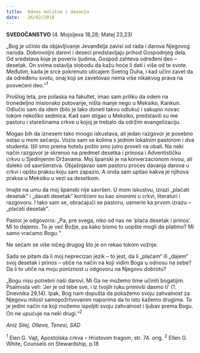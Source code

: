 ```yaml
---
title:  Odnos molitve i davanja
date:   26/02/2018
---
```


**SVEDOČANSTVO** (4. Mojsijeva 18,28; Matej 23,23)

„Bog je učinio da objavljivanje Jevanđelja zavisi od rada i darova Njegovog naroda. Dobrovoljni darovi i deseci predstavljaju prihod Gospodnjeg dela. Od sredstava koje je poverio ljudima, Gospod zahteva određeni deo – desetak. On svima ostavlja slobodu da kažu hoće li dati i više od te svote. Međutim, kada je srce pokrenuto uticajem Svetog Duha, i kad učini zavet da da određenu svotu, onaj koji se zavetovao nema više nikakvog prava na posvećeni deo.“<sup>1</sup>

Prošlog leta, pre polaska na fakultet, imao sam priliku da odem na tronedeljno misionsko putovanje, ništa manje nego u Meksiko, Kankun. Odlučio sam da idem (bilo je lako doneti takvu odluku) i sakupio novac tokom nekoliko sedmica. Kad sam stigao u Meksiko, predstavili su me pastoru i starešinama crkve u kojoj je trebalo da održim evangelizaciju.

Mogao bih da iznesem tako mnogo iskustava, ali jedan razgovor je posebno ostao u mom sećanju. Vozio sam se kolima s jednim lokalnim pastorom i dva studenta. Išli smo prema hotelu pošto smo jutro proveli na obali. Na neki način razgovor je skrenuo na predmet desetka i prinosa i Adventističku crkvu u Sjedinjenim Državama.
Moj španski je na konverzacionom nivou, ali daleko od savršenstva. Objašnjavao sam pastoru proces davanja darova u crkvi i opštu praksu koju sam zapazio. A onda sam upitao kakva je njihova praksa u Meksiku u vezi sa desetkom.

Imajte na umu da moj španski nije savršen. U mom iskustvu, izrazi „plaćati desetak“ i „davati desetak“ korišćeni su kao sinonimi u crkvi, literaturi i razgovoru. I tako sam se, obraćajući se pastoru, usmerio ka prvom izrazu – „plaćati desetak“.

Pastor je odgovorio: „Pa, pre svega, niko od nas ne ’plaća desetak i prinos’. Mi to dajemo. To je već Božje, pa kako bismo to uopšte mogli da platimo? Mi samo vraćamo Bogu.“

Ne sećam se više ničeg drugog što je on rekao tokom vožnje.

Sada se pitam da li moj neprecizan jezik – to jest, da li „plaćam“ ili „dajem“ svoj desetak i prinos – utiče na način na koji vidim Boga u odnosu na sebe? Da li to utiče na moju poniznost u odgovoru na Njegovu dobrotu?

„Bogu nisu potrebni naši darovi. Mi Ga ne možemo time učiniti bogatijim. Psalmista veli: ’Jer je od tebe sve, i iz tvojih ruku primivši dasmo ti’ (1. Dnevnika 29,14). Ipak, Bog nam dopušta da pokažemo svoju zahvalnost za Njegovu milost samopožrtvovanim naporima da to isto kažemo drugima. To je jedini način na koji možemo ispoljiti svoju zahvalnost i ljubav prema Bogu. On ne upućuje na neki drugi.“<sup>2</sup>

_Aniz Silej, Olteva, Tenesi, SAD_


<sup>1</sup> 	Elen G. Vajt, Apostolska crkva – Hristovim tragom, str. 74. orig.
<sup>2</sup> 	Ellen G. White, Counsels on Stewardship, p.18
